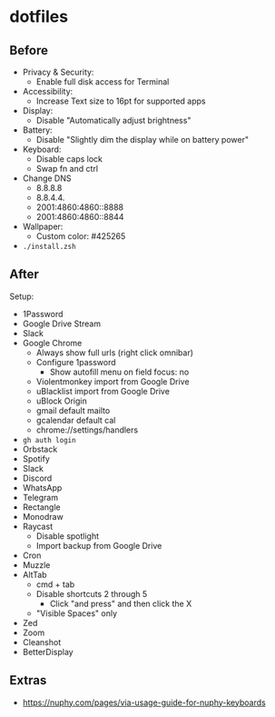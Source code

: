 # dotfiles

## Before

- Privacy & Security:
  - Enable full disk access for Terminal
- Accessibility:
  - Increase Text size to 16pt for supported apps
- Display:
  - Disable "Automatically adjust brightness"
- Battery:
  - Disable "Slightly dim the display while on battery power"
- Keyboard:
  - Disable caps lock
  - Swap fn and ctrl
- Change DNS
  - 8.8.8.8
  - 8.8.4.4.
  - 2001:4860:4860::8888
  - 2001:4860:4860::8844
- Wallpaper:
  - Custom color: #425265
- `./install.zsh`

## After

Setup:
- 1Password
- Google Drive Stream
- Slack
- Google Chrome
  - Always show full urls (right click omnibar)
  - Configure 1password
    - Show autofill menu on field focus: no
  - Violentmonkey import from Google Drive
  - uBlacklist import from Google Drive
  - uBlock Origin
  - gmail default mailto
  - gcalendar default cal
  - chrome://settings/handlers
- `gh auth login`
- Orbstack
- Spotify
- Slack
- Discord
- WhatsApp
- Telegram
- Rectangle
- Monodraw
- Raycast
  - Disable spotlight
  - Import backup from Google Drive
- Cron
- Muzzle
- AltTab
  - cmd + tab
  - Disable shortcuts 2 through 5
    - Click "and press" and then click the X
  - "Visible Spaces" only
- Zed
- Zoom
- Cleanshot
- BetterDisplay

## Extras

- https://nuphy.com/pages/via-usage-guide-for-nuphy-keyboards

